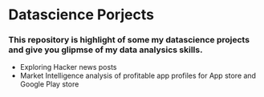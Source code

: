# Datascience Porjects

### This repository is highlight of some my datascience projects and give you glipmse of my data analysics skills.

  *  Exploring Hacker news posts
  *  Market Intelligence analysis of profitable app profiles for App store and Google Play store
